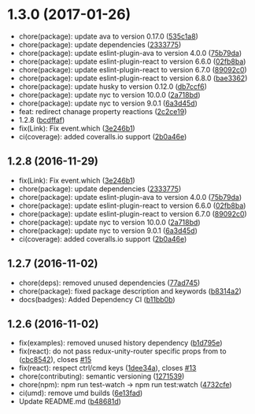 <a name="1.3.0"></a>
# 1.3.0 (2017-01-26)

* chore(package): update ava to version 0.17.0 ([535c1a8](https://github.com/auru/redux-unity-router/commit/535c1a8))
* chore(package): update dependencies ([2333775](https://github.com/auru/redux-unity-router/commit/2333775))
* chore(package): update eslint-plugin-ava to version 4.0.0 ([75b79da](https://github.com/auru/redux-unity-router/commit/75b79da))
* chore(package): update eslint-plugin-react to version 6.6.0 ([02fb8ba](https://github.com/auru/redux-unity-router/commit/02fb8ba))
* chore(package): update eslint-plugin-react to version 6.7.0 ([89092c0](https://github.com/auru/redux-unity-router/commit/89092c0))
* chore(package): update eslint-plugin-react to version 6.8.0 ([bae3362](https://github.com/auru/redux-unity-router/commit/bae3362))
* chore(package): update husky to version 0.12.0 ([db7ccf6](https://github.com/auru/redux-unity-router/commit/db7ccf6))
* chore(package): update nyc to version 10.0.0 ([2a718bd](https://github.com/auru/redux-unity-router/commit/2a718bd))
* chore(package): update nyc to version 9.0.1 ([6a3d45d](https://github.com/auru/redux-unity-router/commit/6a3d45d))
* feat: redirect chanage property reactions ([2c2ce19](https://github.com/auru/redux-unity-router/commit/2c2ce19))
* 1.2.8 ([bcdffaf](https://github.com/auru/redux-unity-router/commit/bcdffaf))
* fix(Link): Fix event.which ([3e246b1](https://github.com/auru/redux-unity-router/commit/3e246b1))
* ci(coverage): added coveralls.io support ([2b0a46e](https://github.com/auru/redux-unity-router/commit/2b0a46e))



<a name="1.2.8"></a>
## 1.2.8 (2016-11-29)

* fix(Link): Fix event.which ([3e246b1](https://github.com/auru/redux-unity-router/commit/3e246b1))
* chore(package): update dependencies ([2333775](https://github.com/auru/redux-unity-router/commit/2333775))
* chore(package): update eslint-plugin-ava to version 4.0.0 ([75b79da](https://github.com/auru/redux-unity-router/commit/75b79da))
* chore(package): update eslint-plugin-react to version 6.6.0 ([02fb8ba](https://github.com/auru/redux-unity-router/commit/02fb8ba))
* chore(package): update eslint-plugin-react to version 6.7.0 ([89092c0](https://github.com/auru/redux-unity-router/commit/89092c0))
* chore(package): update nyc to version 10.0.0 ([2a718bd](https://github.com/auru/redux-unity-router/commit/2a718bd))
* chore(package): update nyc to version 9.0.1 ([6a3d45d](https://github.com/auru/redux-unity-router/commit/6a3d45d))
* ci(coverage): added coveralls.io support ([2b0a46e](https://github.com/auru/redux-unity-router/commit/2b0a46e))



<a name="1.2.7"></a>
## 1.2.7 (2016-11-02)

* chore(deps): removed unused dependencies ([77ad745](https://github.com/auru/redux-unity-router/commit/77ad745))
* chore(package): fixed package description and keywords ([b8314a2](https://github.com/auru/redux-unity-router/commit/b8314a2))
* docs(badges): Added Dependency CI ([b11bb0b](https://github.com/auru/redux-unity-router/commit/b11bb0b))



<a name="1.2.6"></a>
## 1.2.6 (2016-11-02)

* fix(examples): removed unused history dependency ([b1d795e](https://github.com/auru/redux-unity-router/commit/b1d795e))
* fix(react): do not pass redux-unity-router specific props from <Link> to <a> ([cbc8542](https://github.com/auru/redux-unity-router/commit/cbc8542)), closes [#15](https://github.com/auru/redux-unity-router/issues/15)
* fix(react): respect ctrl/cmd keys ([1dee34a](https://github.com/auru/redux-unity-router/commit/1dee34a)), closes [#13](https://github.com/auru/redux-unity-router/issues/13)
* chore(contributing): semantic versioning ([1271539](https://github.com/auru/redux-unity-router/commit/1271539))
* chore(npm): npm run test-watch -> npm run test:watch ([4732cfe](https://github.com/auru/redux-unity-router/commit/4732cfe))
* ci(umd): remove umd builds ([6e13fad](https://github.com/auru/redux-unity-router/commit/6e13fad))
* Update README.md ([b48681d](https://github.com/auru/redux-unity-router/commit/b48681d))




